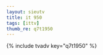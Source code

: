 ```yaml
--- 
layout: sieutv
title: it 950
tags: [ittv]
thumb_re: q7t1950
---
```

{% include tvadv key="q7t1950" %} 
